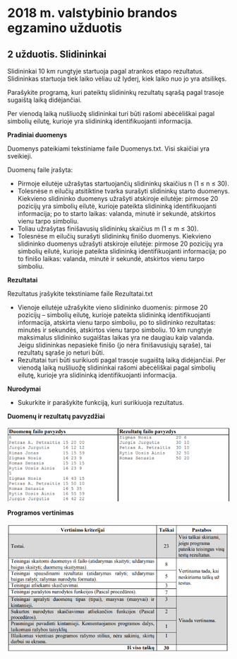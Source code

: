 # 2018 m. valstybinio brandos egzamino užduotis

## 2 užduotis. Slidininkai

Slidininkai 10 km rungtyje startuoja pagal atrankos etapo rezultatus. Slidininkas startuoja tiek laiko vėliau už lyderį, kiek laiko nuo jo yra atsilikęs. 

Parašykite programą, kuri pateiktų slidininkų rezultatų sąrašą pagal trasoje sugaištą laiką didėjančiai. 

Per vienodą laiką nušliuožę slidininkai turi būti rašomi abėcėliškai pagal simbolių eilutę, kurioje yra slidininką identifikuojanti informacija.

__Pradiniai duomenys__

Duomenys pateikiami tekstiniame faile Duomenys.txt. Visi skaičiai yra sveikieji.

Duomenų faile įrašyta:
- Pirmoje eilutėje užrašytas startuojančių slidininkų skaičius n (1 ≤ n ≤ 30).
- Tolesnėse n eilučių atsitiktine tvarka surašyti slidininkų starto duomenys. Kiekvieno slidininko duomenys užrašyti atskiroje eilutėje: pirmose 20 pozicijų yra simbolių eilutė, kurioje pateikta slidininką identifikuojanti informacija; po to starto laikas: valanda, minutė ir sekundė, atskirtos vienu tarpo simboliu.
- Toliau užrašytas finišavusių slidininkų skaičius m (1 ≤ m ≤ 30).
- Tolesnėse m eilučių surašyti slidininkų finišo duomenys. Kiekvieno slidininko duomenys užrašyti atskiroje eilutėje: pirmose 20 pozicijų yra simbolių eilutė, kurioje pateikta slidininką identifikuojanti informacija; po to finišo laikas: valanda, minutė ir sekundė, atskirtos vienu tarpo simboliu.

__Rezultatai__

Rezultatus įrašykite tekstiniame faile Rezultatai.txt

- Vienoje eilutėje užrašykite vieno slidininko duomenis: pirmose 20 pozicijų – simbolių eilutę, kurioje pateikta slidininką identifikuojanti informacija, atskirta vienu tarpo simboliu, po to slidininko rezultatas: minutės ir sekundės, atskirtos vienu tarpo simboliu. 10 km rungtyje maksimalus slidininko sugaištas laikas yra ne daugiau kaip valanda. Jeigu slidininkas nepasiekė finišo (jo nėra finišavusiųjų sąraše), tai rezultatų sąraše jo neturi būti.
- Rezultatai turi būti surikiuoti pagal trasoje sugaištą laiką didėjančiai. Per vienodą laiką nušliuožę slidininkai rašomi abėcėliškai pagal simbolių eilutę, kurioje yra slidininką identifikuojanti informacija.

__Nurodymai__
- Sukurkite ir parašykite funkciją, kuri surikiuoja rezultatus.

__Duomenų ir rezultatų pavyzdžiai__
<br>
<br>
![Duomenų ir rezultatų pavyzdys](duomenupavyzdys.png "Duomenų pavyzdys")

__Programos vertinimas__
<br>
<br>
![Programos vertinimas](vertinimas.png "Programos vertinimas")
